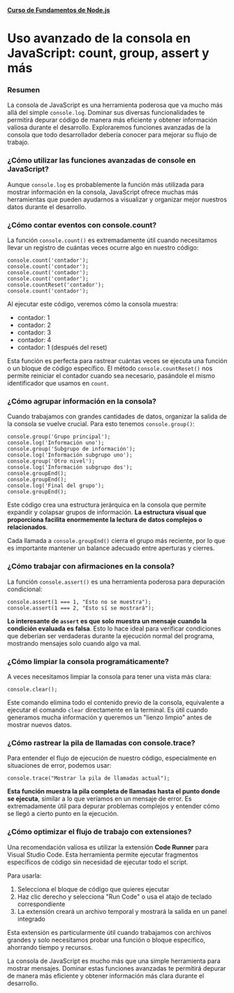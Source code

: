 **[Curso de Fundamentos de Node.js](./../README.MD)**
# Uso avanzado de la consola en JavaScript: count, group, assert y más

### Resumen
La consola de JavaScript es una herramienta poderosa que va mucho más allá del simple `console.log`. Dominar sus diversas funcionalidades te permitirá depurar código de manera más eficiente y obtener información valiosa durante el desarrollo. Exploraremos funciones avanzadas de la consola que todo desarrollador debería conocer para mejorar su flujo de trabajo.

### ¿Cómo utilizar las funciones avanzadas de console en JavaScript?
Aunque `console.log` es probablemente la función más utilizada para mostrar información en la consola, JavaScript ofrece muchas más herramientas que pueden ayudarnos a visualizar y organizar mejor nuestros datos durante el desarrollo.

### ¿Cómo contar eventos con console.count?
La función `console.count()` es extremadamente útil cuando necesitamos llevar un registro de cuántas veces ocurre algo en nuestro código:
```
console.count('contador');
console.count('contador');
console.count('contador');
console.count('contador');
console.countReset('contador');
console.count('contador');
```

Al ejecutar este código, veremos cómo la consola muestra:

* contador: 1
* contador: 2
* contador: 3
* contador: 4
* contador: 1 (después del reset)

Esta función es perfecta para rastrear cuántas veces se ejecuta una función o un bloque de código específico. El método `console.countReset()` nos permite reiniciar el contador cuando sea necesario, pasándole el mismo identificador que usamos en `count`.

### ¿Cómo agrupar información en la consola?
Cuando trabajamos con grandes cantidades de datos, organizar la salida de la consola se vuelve crucial. Para esto tenemos `console.group()`:
```
console.group('Grupo principal');
console.log('Información uno');
console.group('Subgrupo de información');
console.log('Información subgrupo uno');
console.group('Otro nivel');
console.log('Información subgrupo dos');
console.groupEnd();
console.groupEnd();
console.log('Final del grupo');
console.groupEnd();
```

Este código crea una estructura jerárquica en la consola que permite expandir y colapsar grupos de información. **La estructura visual que proporciona facilita enormemente la lectura de datos complejos o relacionados**.

Cada llamada a `console.groupEnd()` cierra el grupo más reciente, por lo que es importante mantener un balance adecuado entre aperturas y cierres.

### ¿Cómo trabajar con afirmaciones en la consola?
La función `console.assert()` es una herramienta poderosa para depuración condicional:
```
console.assert(1 === 1, "Esto no se muestra");
console.assert(1 === 2, "Esto sí se mostrará");
```

**Lo interesante de `assert` es que solo muestra un mensaje cuando la condición evaluada es falsa**. Esto lo hace ideal para verificar condiciones que deberían ser verdaderas durante la ejecución normal del programa, mostrando mensajes solo cuando algo va mal.

### ¿Cómo limpiar la consola programáticamente?
A veces necesitamos limpiar la consola para tener una vista más clara:
```
console.clear();
```
Este comando elimina todo el contenido previo de la consola, equivalente a ejecutar el comando `clear` directamente en la terminal. Es útil cuando generamos mucha información y queremos un "lienzo limpio" antes de mostrar nuevos datos.

### ¿Cómo rastrear la pila de llamadas con console.trace?
Para entender el flujo de ejecución de nuestro código, especialmente en situaciones de error, podemos usar:
```
console.trace("Mostrar la pila de llamadas actual");
```
**Esta función muestra la pila completa de llamadas hasta el punto donde se ejecuta**, similar a lo que veríamos en un mensaje de error. Es extremadamente útil para depurar problemas complejos y entender cómo se llegó a cierto punto en la ejecución.

### ¿Cómo optimizar el flujo de trabajo con extensiones?
Una recomendación valiosa es utilizar la extensión **Code Runner** para Visual Studio Code. Esta herramienta permite ejecutar fragmentos específicos de código sin necesidad de ejecutar todo el script.

Para usarla:

1. Selecciona el bloque de código que quieres ejecutar
2. Haz clic derecho y selecciona "Run Code" o usa el atajo de teclado correspondiente
3. La extensión creará un archivo temporal y mostrará la salida en un panel integrado

Esta extensión es particularmente útil cuando trabajamos con archivos grandes y solo necesitamos probar una función o bloque específico, ahorrando tiempo y recursos.

La consola de JavaScript es mucho más que una simple herramienta para mostrar mensajes. Dominar estas funciones avanzadas te permitirá depurar de manera más eficiente y obtener información más clara durante el desarrollo.